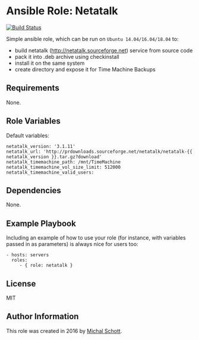 Ansible Role: Netatalk
=========

[![Build Status](https://travis-ci.org/michalschott/ansible-role-netatalk.svg?branch=master)](https://travis-ci.org/michalschott/ansible-role-netatalk)

Simple ansible role, which can be run on `Ubuntu 14.04/16.04/18.04` to:
- build netatalk (http://netatalk.sourceforge.net) service from source code
- pack it into .deb archive using checkinstall
- install it on the same system
- create directory and expose it for Time Machine Backups

Requirements
------------

None.

Role Variables
--------------

Default variables:
```
netatalk_version: '3.1.11'
netatalk_url: 'http://prdownloads.sourceforge.net/netatalk/netatalk-{{ netatalk_version }}.tar.gz?download'
netatalk_timemachine_path: /mnt/TimeMachine
netatalk_timemachine_vol_size_limit: 512000
netatalk_timemachine_valid_users:

```

Dependencies
------------

None.

Example Playbook
----------------

Including an example of how to use your role (for instance, with variables passed in as parameters) is always nice for users too:

    - hosts: servers
      roles:
         - { role: netatalk }

License
-------

MIT

Author Information
------------------

This role was created in 2016 by [Michal Schott](http://github.com/michalschott).
